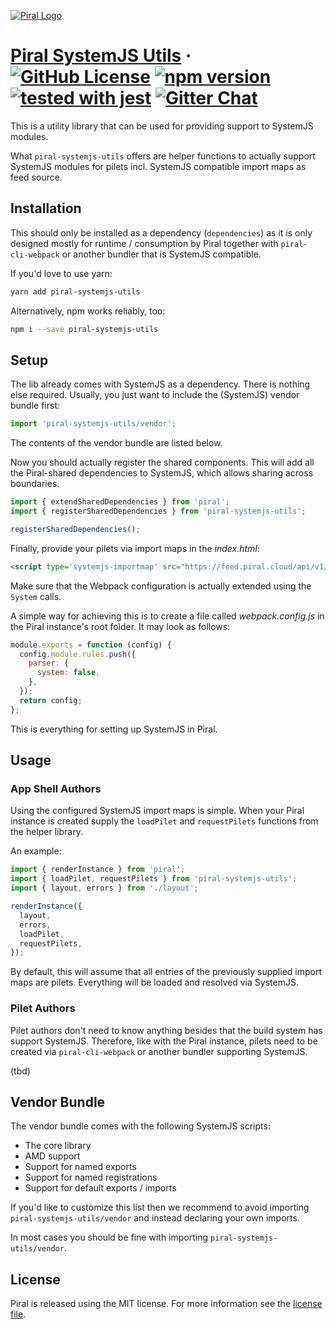 [![Piral Logo](https://github.com/smapiot/piral/raw/main/docs/assets/logo.png)](https://piral.io)

# [Piral SystemJS Utils](https://piral.io) &middot; [![GitHub License](https://img.shields.io/badge/license-MIT-blue.svg)](https://github.com/smapiot/piral/blob/main/LICENSE) [![npm version](https://img.shields.io/npm/v/piral-systemjs-utils.svg?style=flat)](https://www.npmjs.com/package/piral-systemjs-utils) [![tested with jest](https://img.shields.io/badge/tested_with-jest-99424f.svg)](https://jestjs.io) [![Gitter Chat](https://badges.gitter.im/gitterHQ/gitter.png)](https://gitter.im/piral-io/community)

This is a utility library that can be used for providing support to SystemJS modules.

What `piral-systemjs-utils` offers are helper functions to actually support SystemJS modules for pilets incl. SystemJS compatible import maps as feed source.

## Installation

This should only be installed as a dependency (`dependencies`) as it is only designed mostly for runtime / consumption by Piral together with `piral-cli-webpack` or another bundler that is SystemJS compatible.

If you'd love to use yarn:

```sh
yarn add piral-systemjs-utils
```

Alternatively, npm works reliably, too:

```sh
npm i --save piral-systemjs-utils
```

## Setup

The lib already comes with SystemJS as a dependency. There is nothing else required. Usually, you just want to include the (SystemJS) vendor bundle first:

```ts
import 'piral-systemjs-utils/vendor';
```

The contents of the vendor bundle are listed below.

Now you should actually register the shared components. This will add all the Piral-shared dependencies to SystemJS, which allows sharing across boundaries.

```ts
import { extendSharedDependencies } from 'piral';
import { registerSharedDependencies } from 'piral-systemjs-utils';

registerSharedDependencies();
```

Finally, provide your pilets via import maps in the *index.html*:

```html
<script type='systemjs-importmap' src="https://feed.piral.cloud/api/v1/pilet/my-import-maps"></script>
```

Make sure that the Webpack configuration is actually extended using the `System` calls.

A simple way for achieving this is to create a file called *webpack.config.js* in the Piral instance's root folder. It may look as follows:

```js
module.exports = function (config) {
  config.module.rules.push({
    parser: {
      system: false,
    },
  });
  return config;
};
```

This is everything for setting up SystemJS in Piral.

## Usage

### App Shell Authors

Using the configured SystemJS import maps is simple. When your Piral instance is created supply the `loadPilet` and `requestPilets` functions from the helper library.

An example:

```ts
import { renderInstance } from 'piral';
import { loadPilet, requestPilets } from 'piral-systemjs-utils';
import { layout, errors } from './layout';

renderInstance({
  layout,
  errors,
  loadPilet,
  requestPilets,
});
```

By default, this will assume that all entries of the previously supplied import maps are pilets. Everything will be loaded and resolved via SystemJS.

### Pilet Authors

Pilet authors don't need to know anything besides that the build system has support SystemJS. Therefore, like with the Piral instance, pilets need to be created via `piral-cli-webpack` or another bundler supporting SystemJS.

(tbd)

## Vendor Bundle

The vendor bundle comes with the following SystemJS scripts:

- The core library
- AMD support
- Support for named exports
- Support for named registrations
- Support for default exports / imports

If you'd like to customize this list then we recommend to avoid importing `piral-systemjs-utils/vendor` and instead declaring your own imports.

In most cases you should be fine with importing `piral-systemjs-utils/vendor`.

## License

Piral is released using the MIT license. For more information see the [license file](./LICENSE).

